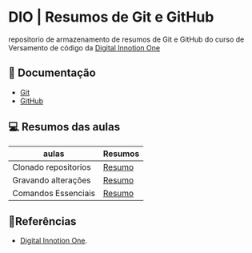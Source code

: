 
# DIO | Resumos de Git e GitHub
repositorio de armazenamento de resumos de Git e GitHub do curso de Versamento de código da
[Digital Innotion One](https://web.dio.me/home)

## 📖 Documentação 
- [Git](https://git-scm.com/docs/git/pt_BR)
- [GitHub](https://docs.github.com/pt)

## 💻 Resumos das aulas

| aulas | Resumos |
|-------|---------|
| Clonado repositorios | [Resumo](https://github.com/Rafael705/dio-resumos-git-e-github/blob/main/resumos/Clonando_repositorios.md)|
| Gravando alterações | [Resumo](https://github.com/Rafael705/dio-resumos-git-e-github/blob/main/resumos/Gravando_alteracao.md)|
| Comandos Essenciais | [Resumo](https://github.com/Rafael705/dio-resumos-git-e-github/blob/main/resumos/Comandos.md)|

## 🤔Referências 

- [Digital Innotion One](https://web.dio.me/home).



